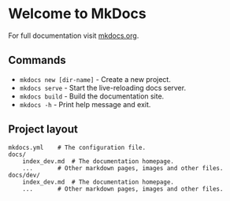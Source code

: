 # Welcome to MkDocs

For full documentation visit [mkdocs.org](https://www.mkdocs.org).

## Commands

* `mkdocs new [dir-name]` - Create a new project.
* `mkdocs serve` - Start the live-reloading docs server.
* `mkdocs build` - Build the documentation site.
* `mkdocs -h` - Print help message and exit.

## Project layout

    mkdocs.yml    # The configuration file.
    docs/
        index_dev.md  # The documentation homepage.
        ...       # Other markdown pages, images and other files.
    docs/dev/
        index_dev.md  # The documentation homepage.
        ...       # Other markdown pages, images and other files.
